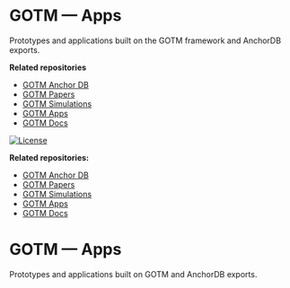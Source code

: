 ﻿# GOTM — Apps
Prototypes and applications built on the GOTM framework and AnchorDB exports.

**Related repositories**
- [GOTM Anchor DB](https://github.com/anulum/gotm-anchor-db)
- [GOTM Papers](https://github.com/anulum/gotm-papers)
- [GOTM Simulations](https://github.com/anulum/gotm-sim)
- [GOTM Apps](https://github.com/anulum/gotm-apps)
- [GOTM Docs](https://github.com/anulum/gotm-docs)

[![License](https://img.shields.io/badge/license-Proprietary-red.svg)](LICENSE)

**Related repositories:**
- [GOTM Anchor DB](https://github.com/anulum/gotm-anchor-db)
- [GOTM Papers](https://github.com/anulum/gotm-papers)
- [GOTM Simulations](https://github.com/anulum/gotm-sim)
- [GOTM Apps](https://github.com/anulum/gotm-apps)
- [GOTM Docs](https://github.com/anulum/gotm-docs)
# GOTM — Apps
Prototypes and applications built on GOTM and AnchorDB exports.


